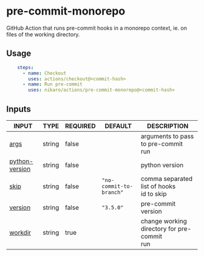 # pre-commit-monorepo

GitHub Action that runs pre-commit hooks in a monorepo context, ie. on files of the working directory.

## Usage

```yaml
    steps:
      - name: Checkout
        uses: actions/checkout@<commit-hash>
      - name: Run pre-commit
        uses: nikaro/actions/pre-commit-monorepo@<commit-hash>
```

## Inputs

<!-- AUTO-DOC-INPUT:START - Do not remove or modify this section -->

|                                   INPUT                                    |  TYPE  | REQUIRED |         DEFAULT         |                   DESCRIPTION                    |
|----------------------------------------------------------------------------|--------|----------|-------------------------|--------------------------------------------------|
|                <a name="input_args"></a>[args](#input_args)                | string |  false   |                         |     arguments to pass to pre-commit <br>run      |
| <a name="input_python-version"></a>[python-version](#input_python-version) | string |  false   |                         |                  python version                  |
|                <a name="input_skip"></a>[skip](#input_skip)                | string |  false   | `"no-commit-to-branch"` |  comma separated list of hooks <br>id to skip    |
|           <a name="input_version"></a>[version](#input_version)            | string |  false   |        `"3.5.0"`        |                pre-commit version                |
|           <a name="input_workdir"></a>[workdir](#input_workdir)            | string |   true   |                         | change working directory for pre-commit <br>run  |

<!-- AUTO-DOC-INPUT:END -->
